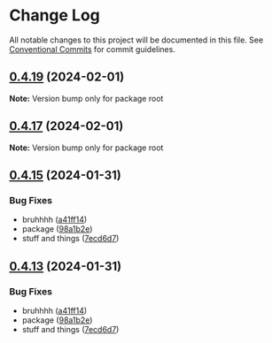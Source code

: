 # Change Log

All notable changes to this project will be documented in this file.
See [Conventional Commits](https://conventionalcommits.org) for commit guidelines.

## [0.4.19](https://github.com/CordXApp/node-sdk/compare/v0.4.17...v0.4.19) (2024-02-01)

**Note:** Version bump only for package root

## [0.4.17](https://github.com/CordXApp/node-sdk/compare/v0.4.15...v0.4.17) (2024-02-01)

**Note:** Version bump only for package root

## [0.4.15](https://github.com/CordXApp/node-sdk/compare/v0.4.0...v0.4.15) (2024-01-31)

### Bug Fixes

-   bruhhhh ([a41ff14](https://github.com/CordXApp/node-sdk/commit/a41ff14da52232585fe1401d6effe50a65fbdb6d))
-   package ([98a1b2e](https://github.com/CordXApp/node-sdk/commit/98a1b2e3b2ea5970755b6865aa0863efcb2c1b92))
-   stuff and things ([7ecd6d7](https://github.com/CordXApp/node-sdk/commit/7ecd6d7e27ee94f4201021fe28000d62a9d8b0ee))

## [0.4.13](https://github.com/CordXApp/node-sdk/compare/v0.4.0...v0.4.13) (2024-01-31)

### Bug Fixes

-   bruhhhh ([a41ff14](https://github.com/CordXApp/node-sdk/commit/a41ff14da52232585fe1401d6effe50a65fbdb6d))
-   package ([98a1b2e](https://github.com/CordXApp/node-sdk/commit/98a1b2e3b2ea5970755b6865aa0863efcb2c1b92))
-   stuff and things ([7ecd6d7](https://github.com/CordXApp/node-sdk/commit/7ecd6d7e27ee94f4201021fe28000d62a9d8b0ee))
